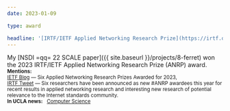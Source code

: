 ```yaml
---
date: 2023-01-09

type: award

headline: '[IRTF/IETF Applied Networking Research Prize](https://irtf.org/anrp/)'
---
```


My [NSDI =qq= 22 SCALE paper]({{ site.baseurl }}/projects/8-ferret) won the 2023 IRTF/IETF Applied Networking Research Prize (ANRP) award.
<br>
<small>**Mentions:** &nbsp; 
<br>
[IETF Blog](https://www.ietf.org/blog/anrp-2023/) — Six Applied Networking Research Prizes Awarded for 2023,
<br>
[IRTF Tweet](https://twitter.com/inretafo/status/1612547819268603904) — Six researchers have been announced as new #ANRP awardees this year for recent results in applied networking research and interesting new research of potential relevance to the Internet standards community.
<br>
**In UCLA news:** &nbsp; [Computer Science][CS News]
</small>


[CS News]:   https://www.cs.ucla.edu/ucla-cs-alumnus-wins-2023-applied-networking-research-prize/